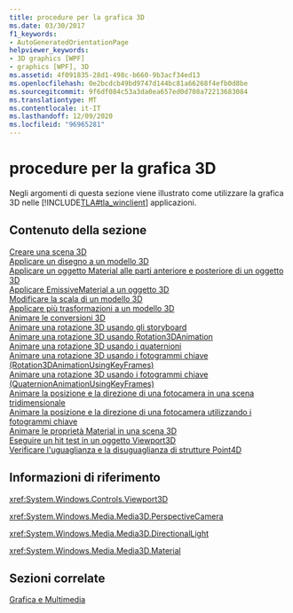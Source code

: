 ```yaml
---
title: procedure per la grafica 3D
ms.date: 03/30/2017
f1_keywords:
- AutoGeneratedOrientationPage
helpviewer_keywords:
- 3D graphics [WPF]
- graphics [WPF], 3D
ms.assetid: 4f091835-28d1-498c-b660-9b3acf34ed13
ms.openlocfilehash: 0e2bcdcb49bd9747d144bc81a66268f4efb0d8be
ms.sourcegitcommit: 9f6df084c53a3da0ea657ed0d708a72213683084
ms.translationtype: MT
ms.contentlocale: it-IT
ms.lasthandoff: 12/09/2020
ms.locfileid: "96965281"
---
```

# <a name="3d-graphics-how-to-topics"></a>procedure per la grafica 3D
Negli argomenti di questa sezione viene illustrato come utilizzare la grafica 3D nelle [!INCLUDE[TLA#tla_winclient](../../../includes/tlasharptla-winclient-md.md)] applicazioni.  
  
## <a name="in-this-section"></a>Contenuto della sezione  
 [Creare una scena 3D](how-to-create-a-3-d-scene.md)  
 [Applicare un disegno a un modello 3D](how-to-apply-a-drawing-to-a-3-d-model.md)  
 [Applicare un oggetto Material alle parti anteriore e posteriore di un oggetto 3D](how-to-apply-material-to-the-front-and-back-of-a-3-d-object.md)  
 [Applicare EmissiveMaterial a un oggetto 3D](how-to-apply-emissive-material-to-a-3-d-object.md)  
 [Modificare la scala di un modello 3D](how-to-transform-the-scale-of-a-3-d-model.md)  
 [Applicare più trasformazioni a un modello 3D](how-to-apply-multiple-transformations-to-a-3-d-model.md)  
 [Animare le conversioni 3D](how-to-animate-3-d-translations.md)  
 [Animare una rotazione 3D usando gli storyboard](how-to-animate-a-3-d-rotation-using-storyboards.md)  
 [Animare una rotazione 3D usando Rotation3DAnimation](how-to-animate-a-3-d-rotation-using-rotation3danimation.md)  
 [Animare una rotazione 3D usando i quaternioni](how-to-animate-a-3-d-rotation-using-quaternions.md)  
 [Animare una rotazione 3D usando i fotogrammi chiave (Rotation3DAnimationUsingKeyFrames)](how-to-animate-a-3-d-rotation-using-key-frames.md)  
 [Animare una rotazione 3D usando i fotogrammi chiave (QuaternionAnimationUsingKeyFrames)](animate-a-3-d-rotation-quaternionanimationusingkeyframes.md)  
 [Animare la posizione e la direzione di una fotocamera in una scena tridimensionale](how-to-animate-camera-position-and-direction-in-a-3d-scene.md)  
 [Animare la posizione e la direzione di una fotocamera utilizzando i fotogrammi chiave](how-to-animate-camera-position-and-direction-using-key-frames.md)  
 [Animare le proprietà Material in una scena 3D](how-to-animate-material-properties-in-a-3-d-scene.md)  
 [Eseguire un hit test in un oggetto Viewport3D](how-to-hit-test-in-a-viewport3d.md)  
 [Verificare l'uguaglianza e la disuguaglianza di strutture Point4D](how-to-test-point4d-structures-for-equality-and-inequality.md)  
  
## <a name="reference"></a>Informazioni di riferimento  
 <xref:System.Windows.Controls.Viewport3D>  
  
 <xref:System.Windows.Media.Media3D.PerspectiveCamera>  
  
 <xref:System.Windows.Media.Media3D.DirectionalLight>  
  
 <xref:System.Windows.Media.Media3D.Material>  
  
## <a name="related-sections"></a>Sezioni correlate  
 [Grafica e Multimedia](index.md)

